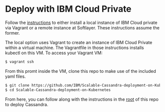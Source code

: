 # Deploy with IBM Cloud Private

Follow the [instructions](https://github.com/IBM/deploy-ibm-cloud-private)
to either install a local instance of IBM Cloud private via Vagrant or a remote
instance at Softlayer. These instructions assume the former.

The local option uses Vagrant to create an instance of IBM Cloud Private within
a virtual machine.  The Vagrantfile in those instructions installs kubectl on
this VM.  To access your Vagrant VM:

```bash
$ vagrant ssh
```

From this promt inside the VM, clone this repo to make use of the included yaml
files.

```bash
$ git clone https://github.com/IBM/Scalable-Cassandra-deployment-on-Kubernetes.git
$ cd Scalable-Cassandra-deployment-on-Kubernetes
```

From here, you can follow along with the instructions in the
[root](../#1-create-a-cassandra-headless-service) of this repo to deploy
Cassandra.

